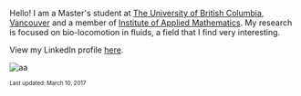 
Hello! I am a Master's student at [The University of British Columbia, Vancouver](http://www.ubc.ca) and a member of [Institute of Applied Mathematics](http://www.iam.ubc.ca). My research is focused on bio-locomotion in fluids, a field that I find very interesting. 


View my LinkedIn profile [here](https://ca.linkedin.com/in/zhiweipeng). 



![aa](/assets/picweb.jpg)



<sub><sup>Last updated: March 10, 2017</sup></sub>
